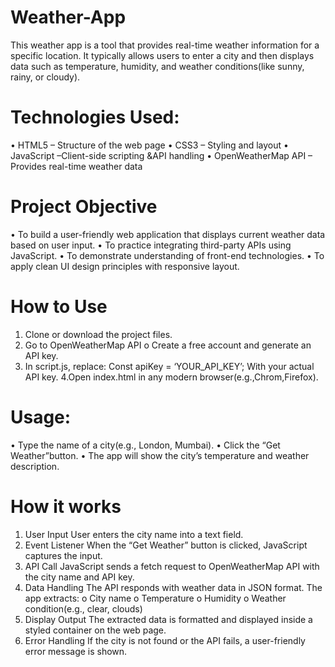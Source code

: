 # Weather-App
This weather app is a tool that provides real-time weather information for a specific location. It typically allows  users to enter a city  and then displays data such as temperature, humidity, and weather conditions(like sunny, rainy, or cloudy). 
# Technologies Used:
•	HTML5 – Structure of  the web page
•	CSS3 – Styling and layout
•	JavaScript –Client-side scripting &API handling
•	OpenWeatherMap API – Provides real-time weather data
# Project Objective
•	To build a user-friendly web application that displays current weather data based on user input.
•	To practice integrating third-party APIs using JavaScript.
•	To demonstrate understanding of front-end technologies.
•	To apply clean UI design principles with responsive layout.
# How to Use
1.	Clone or download the project files.
2.	Go to OpenWeatherMap API
o	Create a free account and generate an API key.
3.	In script.js, replace:
Const apiKey = ‘YOUR_API_KEY’;
With your actual API key.
    4.Open index.html in any modern browser(e.g.,Chrom,Firefox).
 # Usage:
•	Type the name of a city(e.g., London, Mumbai).
•	Click the “Get Weather”button.
•	The app will show the city’s temperature and weather description.

# How it works
1.	User Input
    User enters the city name into a text field.
2.	Event Listener
    When the “Get Weather” button is clicked, JavaScript captures the input.
3.	API Call 
    JavaScript sends a fetch request to OpenWeatherMap API with the city name and API key.
4.	Data  Handling
    The API responds with weather data in JSON format. The app extracts:
    o	City name
    o	Temperature
    o	Humidity
    o	Weather condition(e.g., clear, clouds)
5.	Display Output
    The extracted data is formatted and displayed inside a styled container on the web page.
6.	Error Handling
    If the city is not found or the API fails, a user-friendly error message is shown.

 

